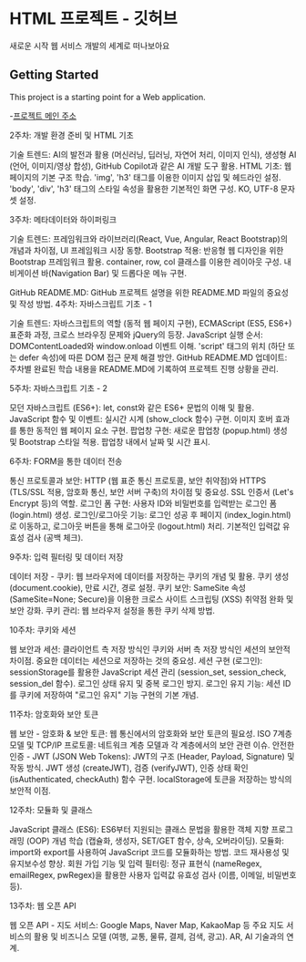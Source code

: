 # HTML 프로젝트 - 깃허브

새로운 시작 웹 서비스 개발의 세계로 떠나보아요

## Getting Started

This project is a starting point for a Web application.

-[프로젝트 메인 주소](https://kim53124.github.io/web_jungho_20240971/)



2주차: 개발 환경 준비 및 HTML 기초

기술 트렌드: AI의 발전과 활용 (머신러닝, 딥러닝, 자연어 처리, 이미지 인식), 생성형 AI (언어, 이미지/영상 합성), GitHub Copilot과 같은 AI 개발 도구 활용.
HTML 기초: 웹 페이지의 기본 구조 학습. 'img', 'h3' 태그를 이용한 이미지 삽입 및 헤드라인 설정. 'body', 'div', 'h3' 태그의 스타일 속성을 활용한 기본적인 화면 구성. KO, UTF-8 문자셋 설정.

3주차: 메타데이터와 하이퍼링크

기술 트렌드: 프레임워크와 라이브러리(React, Vue, Angular, React Bootstrap)의 개념과 차이점, UI 프레임워크 시장 동향.
Bootstrap 적용: 반응형 웹 디자인을 위한 Bootstrap 프레임워크 활용. container, row, col 클래스를 이용한 레이아웃 구성. 내비게이션 바(Navigation Bar) 및 드롭다운 메뉴 구현.

GitHub README.MD: GitHub 프로젝트 설명을 위한 README.MD 파일의 중요성 및 작성 방법.
4주차: 자바스크립트 기초 - 1

기술 트렌드: 자바스크립트의 역할 (동적 웹 페이지 구현), ECMAScript (ES5, ES6+) 표준화 과정, 크로스 브라우징 문제와 jQuery의 등장.
JavaScript 실행 순서: DOMContentLoaded와 window.onload 이벤트 이해. 'script' 태그의 위치 (하단 또는 defer 속성)에 따른 DOM 접근 문제 해결 방안.
GitHub README.MD 업데이트: 주차별 완료된 학습 내용을 README.MD에 기록하여 프로젝트 진행 상황을 관리.

5주차: 자바스크립트 기초 - 2

모던 자바스크립트 (ES6+): let, const와 같은 ES6+ 문법의 이해 및 활용.
JavaScript 함수 및 이벤트: 실시간 시계 (show_clock 함수) 구현. 이미지 호버 효과를 통한 동적인 웹 페이지 요소 구현.
팝업창 구현: 새로운 팝업창 (popup.html) 생성 및 Bootstrap 스타일 적용. 팝업창 내에서 날짜 및 시간 표시.

6주차: FORM을 통한 데이터 전송

통신 프로토콜과 보안: HTTP (웹 표준 통신 프로토콜, 보안 취약점)와 HTTPS (TLS/SSL 적용, 암호화 통신, 보안 서버 구축)의 차이점 및 중요성. SSL 인증서 (Let's Encrypt 등)의 역할.
로그인 폼 구현: 사용자 ID와 비밀번호를 입력받는 로그인 폼 (login.html) 생성.
로그인/로그아웃 기능: 로그인 성공 후 페이지 (index_login.html)로 이동하고, 로그아웃 버튼을 통해 로그아웃 (logout.html) 처리. 기본적인 입력값 유효성 검사 (공백 체크).

9주차: 입력 필터링 및 데이터 저장

데이터 저장 - 쿠키: 웹 브라우저에 데이터를 저장하는 쿠키의 개념 및 활용. 쿠키 생성 (document.cookie), 만료 시간, 경로 설정.
쿠키 보안: SameSite 속성 (SameSite=None; Secure)을 이용한 크로스 사이트 스크립팅 (XSS) 취약점 완화 및 보안 강화.
쿠키 관리: 웹 브라우저 설정을 통한 쿠키 삭제 방법.

10주차: 쿠키와 세션

웹 보안과 세션: 클라이언트 측 저장 방식인 쿠키와 서버 측 저장 방식인 세션의 보안적 차이점. 중요한 데이터는 세션으로 저장하는 것의 중요성.
세션 구현 (로그인): sessionStorage를 활용한 JavaScript 세션 관리 (session_set, session_check, session_del 함수). 로그인 상태 유지 및 중복 로그인 방지.
로그인 유지 기능: 세션 ID를 쿠키에 저장하여 "로그인 유지" 기능 구현의 기본 개념.

11주차: 암호화와 보안 토큰

웹 보안 - 암호화 & 보안 토큰: 웹 통신에서의 암호화와 보안 토큰의 필요성.
ISO 7계층 모델 및 TCP/IP 프로토콜: 네트워크 계층 모델과 각 계층에서의 보안 관련 이슈.
안전한 인증 - JWT (JSON Web Tokens): JWT의 구조 (Header, Payload, Signature) 및 작동 방식. JWT 생성 (createJWT), 검증 (verifyJWT), 인증 상태 확인 (isAuthenticated, checkAuth) 함수 구현. localStorage에 토큰을 저장하는 방식의 보안적 이점.

12주차: 모듈화 및 클래스

JavaScript 클래스 (ES6): ES6부터 지원되는 클래스 문법을 활용한 객체 지향 프로그래밍 (OOP) 개념 학습 (캡슐화, 생성자, SET/GET 함수, 상속, 오버라이딩).
모듈화: import와 export를 사용하여 JavaScript 코드를 모듈화하는 방법. 코드 재사용성 및 유지보수성 향상.
회원 가입 기능 및 입력 필터링: 정규 표현식 (nameRegex, emailRegex, pwRegex)을 활용한 사용자 입력값 유효성 검사 (이름, 이메일, 비밀번호 등).

13주차: 웹 오픈 API

웹 오픈 API - 지도 서비스: Google Maps, Naver Map, KakaoMap 등 주요 지도 서비스의 활용 및 비즈니스 모델 (여행, 교통, 물류, 결제, 검색, 광고). AR, AI 기술과의 연계.